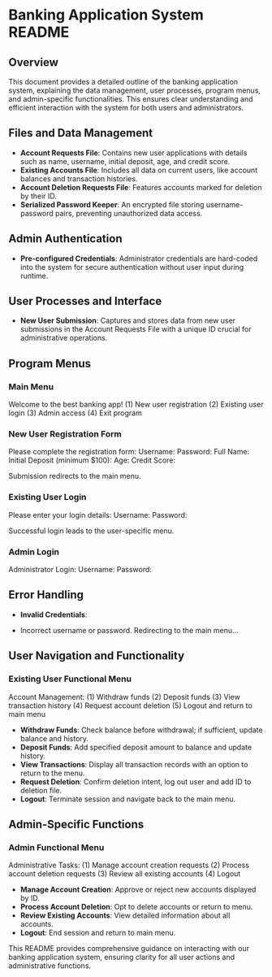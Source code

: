 # Banking Application System README

## Overview
This document provides a detailed outline of the banking application system, explaining the data management, user processes, program menus, and admin-specific functionalities. This ensures clear understanding and efficient interaction with the system for both users and administrators.

## Files and Data Management
- **Account Requests File**: Contains new user applications with details such as name, username, initial deposit, age, and credit score.
- **Existing Accounts File**: Includes all data on current users, like account balances and transaction histories.
- **Account Deletion Requests File**: Features accounts marked for deletion by their ID.
- **Serialized Password Keeper**: An encrypted file storing username-password pairs, preventing unauthorized data access.

## Admin Authentication
- **Pre-configured Credentials**: Administrator credentials are hard-coded into the system for secure authentication without user input during runtime.

## User Processes and Interface
- **New User Submission**: Captures and stores data from new user submissions in the Account Requests File with a unique ID crucial for administrative operations.

## Program Menus

### Main Menu

Welcome to the best banking app!
(1) New user registration
(2) Existing user login
(3) Admin access
(4) Exit program

### New User Registration Form

Please complete the registration form:
Username:
Password:
Full Name:
Initial Deposit (minimum $100):
Age:
Credit Score:


Submission redirects to the main menu.

### Existing User Login

Please enter your login details:
Username:
Password:

Successful login leads to the user-specific menu.

### Admin Login

Administrator Login:
Username:
Password:

## Error Handling
- **Invalid Credentials**:

- Incorrect username or password.
Redirecting to the main menu...

## User Navigation and Functionality

### Existing User Functional Menu

Account Management:
(1) Withdraw funds
(2) Deposit funds
(3) View transaction history
(4) Request account deletion
(5) Logout and return to main menu



- **Withdraw Funds**: Check balance before withdrawal; if sufficient, update balance and history.
- **Deposit Funds**: Add specified deposit amount to balance and update history.
- **View Transactions**: Display all transaction records with an option to return to the menu.
- **Request Deletion**: Confirm deletion intent, log out user and add ID to deletion file.
- **Logout**: Terminate session and navigate back to the main menu.

## Admin-Specific Functions

### Admin Functional Menu

Administrative Tasks:
(1) Manage account creation requests
(2) Process account deletion requests
(3) Review all existing accounts
(4) Logout

- **Manage Account Creation**: Approve or reject new accounts displayed by ID.
- **Process Account Deletion**: Opt to delete accounts or return to menu.
- **Review Existing Accounts**: View detailed information about all accounts.
- **Logout**: End session and return to main menu.

This README provides comprehensive guidance on interacting with our banking application system, ensuring clarity for all user actions and administrative functions.
